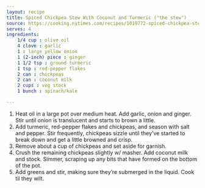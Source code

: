 ```yaml
---
layout: recipe
title: Spiced Chickpea Stew With Coconut and Turmeric ("the stew")
source: https://cooking.nytimes.com/recipes/1019772-spiced-chickpea-stew-with-coconut-and-turmeric
serves: 4
ingredients:
    1/4 cup : olive oil
    4 clove : garlic
    1 : large yellow onion
    1 (2-inch) piece : ginger
    1 1/2 tsp : ground turmeric
    1 tsp : red-pepper flakes
    2 can : chickpeas
    2 can : coconut milk
    2 cups : veg stock
    1 bunch : spinach/kale

---
```


1. Heat oil in a large pot over medium heat. Add garlic, onion and ginger. Stir until onion is translucent and starts to brown a little.
2. Add turmeric, red-pepper flakes and chickpeas, and season with salt and pepper. Stir frequently, chickpeas sizzle until they’ve started to break down and get a little browned and crisp.
3. Remove about a cup of chickpeas and set aside for garnish.
4. Crush the remaining chickpeas slightly w/ masher. Add coconut milk and stock. Simmer, scraping up any bits that have formed on the bottom of the pot.
5. Add greens and stir, making sure they’re submerged in the liquid. Cook til they wilt.


